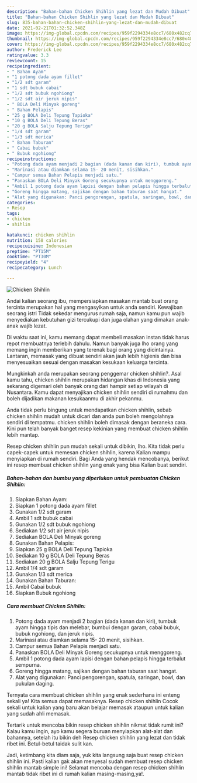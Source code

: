 ```yaml
---
description: "Bahan-bahan Chicken Shihlin yang lezat dan Mudah Dibuat"
title: "Bahan-bahan Chicken Shihlin yang lezat dan Mudah Dibuat"
slug: 835-bahan-bahan-chicken-shihlin-yang-lezat-dan-mudah-dibuat
date: 2021-02-21T01:32:52.348Z
image: https://img-global.cpcdn.com/recipes/959f2294334e8cc7/680x482cq70/chicken-shihlin-foto-resep-utama.jpg
thumbnail: https://img-global.cpcdn.com/recipes/959f2294334e8cc7/680x482cq70/chicken-shihlin-foto-resep-utama.jpg
cover: https://img-global.cpcdn.com/recipes/959f2294334e8cc7/680x482cq70/chicken-shihlin-foto-resep-utama.jpg
author: Frederick Lee
ratingvalue: 3.3
reviewcount: 15
recipeingredient:
- " Bahan Ayam"
- "1 potong dada ayam fillet"
- "1/2 sdt garam"
- "1 sdt bubuk cabai"
- "1/2 sdt bubuk ngohiong"
- "1/2 sdt air jeruk nipis"
- " BOLA Deli Minyak goreng"
- " Bahan Pelapis"
- "25 g BOLA Deli Tepung Tapioka"
- "10 g BOLA Deli Tepung Beras"
- "20 g BOLA Salju Tepung Terigu"
- "1/4 sdt garam"
- "1/3 sdt merica"
- " Bahan Taburan"
- " Cabai bubuk"
- " Bubuk ngohiong"
recipeinstructions:
- "Potong dada ayam menjadi 2 bagian (dada kanan dan kiri), tumbuk ayam hingga tipis dan melebar, bumbui dengan garam, cabai bubuk, bubuk ngohiong, dan jeruk nipis."
- "Marinasi atau diamkan selama 15- 20 menit, sisihkan."
- "Campur semua Bahan Pelapis menjadi satu."
- "Panaskan BOLA Deli Minyak Goreng secukupnya untuk menggoreng."
- "Ambil 1 potong dada ayam lapisi dengan bahan pelapis hingga terbalut sempurna."
- "Goreng hingga matang, sajikan dengan bahan taburan saat hangat."
- "Alat yang digunakan: Panci pengorengan, spatula, saringan, bowl, dan pukulan daging."
categories:
- Resep
tags:
- chicken
- shihlin

katakunci: chicken shihlin 
nutrition: 158 calories
recipecuisine: Indonesian
preptime: "PT15M"
cooktime: "PT30M"
recipeyield: "4"
recipecategory: Lunch

---
```



![Chicken Shihlin](https://img-global.cpcdn.com/recipes/959f2294334e8cc7/680x482cq70/chicken-shihlin-foto-resep-utama.jpg)

Andai kalian seorang ibu, mempersiapkan masakan mantab buat orang tercinta merupakan hal yang mengasyikan untuk anda sendiri. Kewajiban seorang istri Tidak sekedar mengurus rumah saja, namun kamu pun wajib menyediakan kebutuhan gizi tercukupi dan juga olahan yang dimakan anak-anak wajib lezat.

Di waktu  saat ini, kamu memang dapat membeli masakan instan tidak harus repot membuatnya terlebih dahulu. Namun banyak juga lho orang yang memang ingin memberikan yang terenak bagi orang yang dicintainya. Lantaran, memasak yang dibuat sendiri akan jauh lebih higienis dan bisa menyesuaikan sesuai dengan masakan kesukaan keluarga tercinta. 



Mungkinkah anda merupakan seorang penggemar chicken shihlin?. Asal kamu tahu, chicken shihlin merupakan hidangan khas di Indonesia yang sekarang digemari oleh banyak orang dari hampir setiap wilayah di Nusantara. Kamu dapat menyajikan chicken shihlin sendiri di rumahmu dan boleh dijadikan makanan kesukaanmu di akhir pekanmu.

Anda tidak perlu bingung untuk mendapatkan chicken shihlin, sebab chicken shihlin mudah untuk dicari dan anda pun boleh mengolahnya sendiri di tempatmu. chicken shihlin boleh dimasak dengan beraneka cara. Kini pun telah banyak banget resep kekinian yang membuat chicken shihlin lebih mantap.

Resep chicken shihlin pun mudah sekali untuk dibikin, lho. Kita tidak perlu capek-capek untuk memesan chicken shihlin, karena Kalian mampu menyiapkan di rumah sendiri. Bagi Anda yang hendak mencobanya, berikut ini resep membuat chicken shihlin yang enak yang bisa Kalian buat sendiri.

<!--inarticleads1-->

##### Bahan-bahan dan bumbu yang diperlukan untuk pembuatan Chicken Shihlin:

1. Siapkan  Bahan Ayam:
1. Siapkan 1 potong dada ayam fillet
1. Gunakan 1/2 sdt garam
1. Ambil 1 sdt bubuk cabai
1. Gunakan 1/2 sdt bubuk ngohiong
1. Sediakan 1/2 sdt air jeruk nipis
1. Sediakan  BOLA Deli Minyak goreng
1. Gunakan  Bahan Pelapis:
1. Siapkan 25 g BOLA Deli Tepung Tapioka
1. Sediakan 10 g BOLA Deli Tepung Beras
1. Sediakan 20 g BOLA Salju Tepung Terigu
1. Ambil 1/4 sdt garam
1. Gunakan 1/3 sdt merica
1. Gunakan  Bahan Taburan:
1. Ambil  Cabai bubuk
1. Siapkan  Bubuk ngohiong




<!--inarticleads2-->

##### Cara membuat Chicken Shihlin:

1. Potong dada ayam menjadi 2 bagian (dada kanan dan kiri), tumbuk ayam hingga tipis dan melebar, bumbui dengan garam, cabai bubuk, bubuk ngohiong, dan jeruk nipis.
1. Marinasi atau diamkan selama 15- 20 menit, sisihkan.
1. Campur semua Bahan Pelapis menjadi satu.
1. Panaskan BOLA Deli Minyak Goreng secukupnya untuk menggoreng.
1. Ambil 1 potong dada ayam lapisi dengan bahan pelapis hingga terbalut sempurna.
1. Goreng hingga matang, sajikan dengan bahan taburan saat hangat.
1. Alat yang digunakan: Panci pengorengan, spatula, saringan, bowl, dan pukulan daging.




Ternyata cara membuat chicken shihlin yang enak sederhana ini enteng sekali ya! Kita semua dapat memasaknya. Resep chicken shihlin Cocok sekali untuk kalian yang baru akan belajar memasak ataupun untuk kalian yang sudah ahli memasak.

Tertarik untuk mencoba bikin resep chicken shihlin nikmat tidak rumit ini? Kalau kamu ingin, ayo kamu segera buruan menyiapkan alat-alat dan bahannya, setelah itu bikin deh Resep chicken shihlin yang lezat dan tidak ribet ini. Betul-betul taidak sulit kan. 

Jadi, ketimbang kita diam saja, yuk kita langsung saja buat resep chicken shihlin ini. Pasti kalian gak akan menyesal sudah membuat resep chicken shihlin mantab simple ini! Selamat mencoba dengan resep chicken shihlin mantab tidak ribet ini di rumah kalian masing-masing,ya!.

